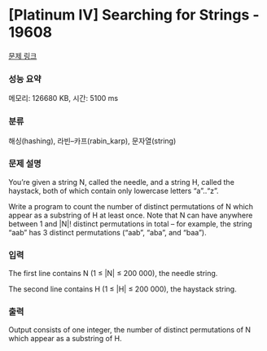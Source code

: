 # [Platinum IV] Searching for Strings - 19608 

[문제 링크](https://www.acmicpc.net/problem/19608) 

### 성능 요약

메모리: 126680 KB, 시간: 5100 ms

### 분류

해싱(hashing), 라빈–카프(rabin_karp), 문자열(string)

### 문제 설명

<p>You’re given a string N, called the needle, and a string H, called the haystack, both of which contain only lowercase letters “a”..“z”.</p>

<p>Write a program to count the number of distinct permutations of N which appear as a substring of H at least once. Note that N can have anywhere between 1 and |N|! distinct permutations in total – for example, the string “aab” has 3 distinct permutations (“aab”, “aba”, and “baa”).</p>

### 입력 

 <p>The first line contains N (1 ≤ |N| ≤ 200 000), the needle string.</p>

<p>The second line contains H (1 ≤ |H| ≤ 200 000), the haystack string.</p>

### 출력 

 <p>Output consists of one integer, the number of distinct permutations of N which appear as a substring of H.</p>

